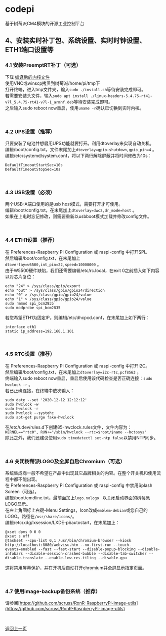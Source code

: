 # codepi  

基于树莓派CM4模块的开源工业控制平台 

## 4、安装实时补丁包、系统设置、实时时钟设置、ETH1端口设置等 

### 4.1 安装PreemptRT补丁（可选）

下载 [编译后的内核文件](https://github.com/feecat/codepi/tree/main/rt-kernel_5.4.75-rt41)  
使用VNC或winscp拷贝到树莓派/home/pi/tmp下  
打开终端，进入tmp文件夹，输入`sudo ./install.sh`等待安装完成即可。  
若需要安装头文件，输入`sudo apt install ./linux-headers-5.4.75-rt41-v7l_5.4.75-rt41-v7l-1_armhf.deb`等待安装完成即可。  
之后输入sudo reboot now重启，使用`uname -r`确认已切换到实时内核。

</br>

### 4.2 UPS设置（推荐）

只要安装了电池并想启用UPS功能就要打开。利用dtoverlay来实现自动关机。  
编辑/boot/config.txt，文件末尾加上```dtoverlay=gpio-shutdown,gpio_pin=4``` 。  
编辑/etc/systemd/system.conf，将以下两行解除屏蔽并将时间修改为10s：  
```
DefaultTimeoutStartSec=10s
DefaultTimeoutStopSec=10s
```

</br>

### 4.3 USB设置（必须）

两个USB-A端口使用的是usb host模式，需要打开才可使用。  
编辑/boot/config.txt，在末尾加上```dtoverlay=dwc2,dr_mode=host``` 。  
如果在上电时忘记修改，则需要重新以usbboot模式加载并修改config文件。

</br>

### 4.4 ETH1设置（推荐）

在 Preferences-Raspberry Pi Configuration 或 raspi-config 中打开SPI。  
然后编辑/boot/config.txt，在末尾加上```dtoverlay=w5500,int_pin=22,speed=10000000``` 。  
由于W5500硬件缺陷，我们还需要编辑/etc/rc.local，在exit 0之前插入如下内容以对芯片复位：  
```
echo "24" > /sys/class/gpio/export
echo "out" > /sys/class/gpio/gpio24/direction
echo "0" > /sys/class/gpio/gpio24/value
echo "1" > /sys/class/gpio/gpio24/value
sudo rmmod spi_bcm2835
sudo modprobe spi_bcm2835
```
若您希望ETH1为固定IP，则编辑/etc/dhcpcd.conf，在末尾加上如下两行：
```
interface eth1
static ip_address=192.168.1.101
```

</br>

### 4.5 RTC设置（推荐）

在 Preferences-Raspberry Pi Configuration 或 raspi-config 中打开I2C。  
然后编辑/boot/config.txt，在末尾加上```dtoverlay=i2c-rtc,pcf8563``` 。  
终端输入sudo reboot now重启，重启后使用该代码检查是否正确连接：```sudo hwclock -r``` 。  
若已正确连接，在终端中依次输入：  
```
sudo date --set '2020-12-12 12:12:12'
sudo hwclock -w
sudo hwclock -r
sudo hwclock --systohc
sudo apt-get purge fake-hwclock
```
在/etc/udev/rules.d下创建85-hwclock.rules文件，文件内容为：  
```KERNEL=="rtc0", RUN+="/sbin/hwclock --rtc=$root/$name --hctosys"```  
除此之外，我们还建议使用```sudo timedatectl set-ntp false```以禁用NTP同步。  

</br>

### 4.6 关闭树莓派LOGO及全屏自启Chromium（可选）

系统集成商一般不希望在产品中出现其它品牌相关的内容。在整个开关机和使用流程中都不能出现。  
在 Preferences-Raspberry Pi Configuration 或 raspi-config 中禁用Splash Screen（可选）。  
编辑/boot/cmdline.txt，最前面加上```logo.nologo ``` 以关闭启动界面的树莓派LOGO显示。  
在左上角图标上右键-Menu Settings，Icon改成`emblem-debian`或您自己的LOGO。路径在`/usr/share/icons/`。  
编辑/etc/xdg/lxsession/LXDE-pi/autostart，在末尾加上：  
```
@xset dpms 0 0 0
@xset s off
@taskset --cpu-list 0,1 /usr/bin/chromium-browser --kiosk http://localhost:8080/webvisu.htm --no-first-run --touch-events=enabled --fast --fast-start --disable-popup-blocking --disable-infobars --disable-session-crashed-bubble --disable-tab-switcher --disable-translate --enable-low-res-tiling --disable-gpu
```
这将禁用屏幕保护，并在开机后自动打开chromium并全屏显示指定页面。  

</br>

### 4.7 使用image-backup备份系统（推荐）

请参阅[https://github.com/scruss/RonR-RaspberryPi-image-utils](https://github.com/scruss/RonR-RaspberryPi-image-utils)


</br>

[返回上一页](https://github.com/feecat/codepi)
